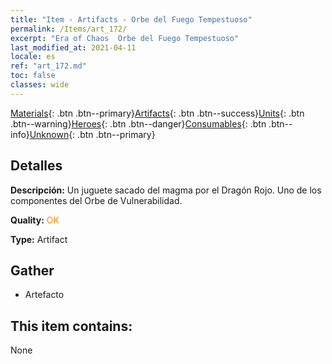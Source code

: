 ```yaml
---
title: "Item - Artifacts - Orbe del Fuego Tempestuoso"
permalink: /Items/art_172/
excerpt: "Era of Chaos  Orbe del Fuego Tempestuoso"
last_modified_at: 2021-04-11
locale: es
ref: "art_172.md"
toc: false
classes: wide
---
```

 [Materials](/es/Items/){: .btn .btn--primary}[Artifacts](/es/Items/Artifacts/){: .btn .btn--success}[Units](/es/Items/Units/){: .btn .btn--warning}[Heroes](/es/Items/Heroes/){: .btn .btn--danger}[Consumables](/es/Items/Consumables/){: .btn .btn--info}[Unknown](/es/Items/Unknown/){: .btn .btn--primary}

## Detalles
 **Descripción:** Un juguete sacado del magma por el Dragón Rojo. Uno de los componentes del Orbe de Vulnerabilidad.

 **Quality:** <span style="color: #FF8C00">OK</span>

 **Type:** Artifact

## Gather

*    Artefacto 

## This item contains:

  None

